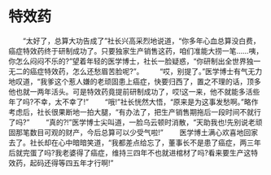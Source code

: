 # 特效药
　　“太好了，总算大功告成了”社长兴高采烈地说道，“你多年心血总算没白费，癌症特效药终于研制成功了。只要独家生产销售这药，咱们准能大捞一笔……咦，你怎么闷闷不乐的?”望着年轻的医学博士，社长一脸疑惑，“你研制出全世界独一无二的癌症特效药，怎么还愁眉苦脸呢?”。 
　　“哎，别提了。”医学博士有气无力地叹道，“我爹这个惹人嫌的老顽固患上癌症，快要归西了，置之不理的话，顶多他也就一两年活头。可是特效药竟提前研制成功了，哎!这一来，他不就能多活些年了吗?不幸，太不幸了!” 
　　“哦!”社长恍然大悟，“原来是为这事发愁啊。”略作考虑后，社长很果断地一拍大腿，“有办法了，把生产销售期拖后一段时间不就行了吗?” 
　　“真的?!”医学博士尖叫道，一脸乌云顿时消散，“天助我也!先别说老顽固那笔数目可观的财产，今后总算可以少受气啦!” 
　　医学博土满心欢喜地回家去了。社长却在心中暗暗笑道，“我都差点给忘了，董事长不是患了癌症，两三年后就完蛋了吗?我老婆得了癌症，维持三四年不也就进棺材了吗?看来要生产这特效药，起码还得等四五年才行啊!”
 